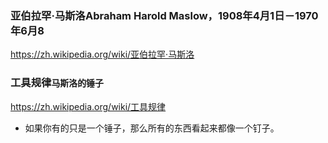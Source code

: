 ### 亚伯拉罕·马斯洛Abraham Harold Maslow，1908年4月1日－1970年6月8
https://zh.wikipedia.org/wiki/亚伯拉罕·马斯洛
### 工具规律`马斯洛的锤子`
https://zh.wikipedia.org/wiki/工具规律
- 如果你有的只是一个锤子，那么所有的东西看起来都像一个钉子。